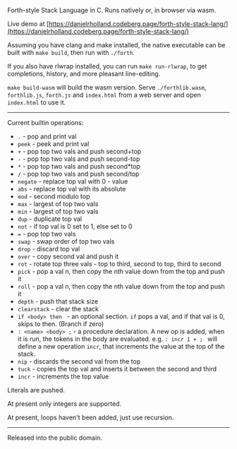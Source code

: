 Forth-style Stack Language in C. Runs natively or, in browser via wasm.

Live demo at [https://danielrholland.codeberg.page/forth-style-stack-lang/](https://danielrholland.codeberg.page/forth-style-stack-lang/)

Assuming you have clang and make installed, the native executable can be built with `make build`, then run with `./forth`.

If you also have rlwrap installed, you can run `make run-rlwrap`, to get completions, history, and more pleasant line-editing.

`make build-wasm` will build the wasm version. Serve `./forthlib.wasm`, `forthlib.js`, `forth.js` and `index.html` from a web server and open `index.html` to use it.

----

Current builtin operations:

 - `.` - pop and print val
 - `peek` - peek and print val
 - `+` - pop top two vals and push second+top
 - `-` - pop top two vals and push second-top
 - `*` - pop top two vals and push second*top
 - `/` - pop top two vals and push second/top
 - `negate` - replace top val with 0 - value
 - `abs` - replace top val with its absolute
 - `mod` - second modulo top
 - `max` - largest of top two vals
 - `min` - largest of top two vals
 - `dup` - duplicate top val
 - `not` - if top val is 0 set to 1, else set to 0
 - `=` - pop top two vals
 - `swap` - swap order of top two vals
 - `drop` - discard top val
 - `over` - copy second val and push it
 - `rot` - rotate top three vals - top to third, second to top, third to second
 - `pick` - pop a val n, then copy the nth value down from the top and push it
 - `roll` - pop a val n, then copy the nth value down from the top and push it
 - `depth` - push that stack size
 - `clearstack` - clear the stack
 - `if <body> then ` - an optional section. `if` pops a val, and if that val is 0, skips to then. (Branch if zero)
 - `: <name> <body> ;` - a procedure declaration. A new op is added, when it is run, the tokens in the body are evaluated. e.g. `: incr 1 + ; ` will define a new operation `incr`, that increments the value at the top of the stack.
 - `nip` - discards the second val from the top
 - `tuck` - copies the top val and inserts it between the second and third
 - `incr` - increments the top value

Literals are pushed.

At present only integers are supported.

At present, loops haven't been added, just use recursion.


----

Released into the public domain.
